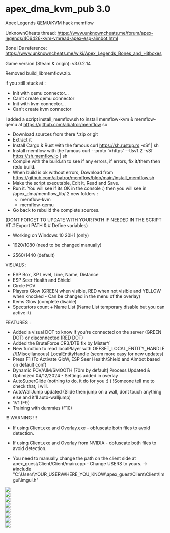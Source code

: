 # apex_dma_kvm_pub 3.0
 Apex Legends QEMU/KVM hack memflow

UnknownCheats thread: https://www.unknowncheats.me/forum/apex-legends/406426-kvm-vmread-apex-esp-aimbot.html

Bone IDs reference: https://www.unknowncheats.me/wiki/Apex_Legends_Bones_and_Hitboxes

Game version (Steam & origin): v3.0.2.14

Removed build_libmemflow.zip.

if you still stuck at : 
- Init with qemu connector...
- Can't create qemu connector
- Init with kvm connector...
- Can't create kvm connector

I added a script install_memflow.sh to install memflow-kvm & memflow-qemu at https://github.com/albatror/memflow so
- Download sources from there *.zip or git
- Extract it
- Install Cargo & Rust with the famous curl https://sh.rustup.rs -sSf | sh
- Install memflow with the famous curl --proto '=https' --tlsv1.2 -sSf https://sh.memflow.io | sh
- Compile with the build.sh to see if any errors, if errors, fix it/them then redo build.
- When build is ok without errors, Download from https://github.com/albatror/memflow/blob/main/install_memflow.sh
- Make the script executable, Edit it, Read and Save.
- Run it. You will see if its OK in the console :) then you will see in /apex_dma/memflow_lib/ 2 new folders :
    * memflow-kvm
    * memflow-qemu
- Go back to rebuild the complete sources.
    
(DONT FORGET TO UPDATE WITH YOUR PATH IF NEEDED IN THE SCRIPT AT # Export PATH & # Define variables)

- Working on Windows 10 20H1 (only)

- 1920/1080 (need to be changed manually)
- 2560/1440 (default)

VISUALS :
 - ESP Box, XP Level, Line, Name, Distance
 - ESP Seer Health and Shield
 - Circle FOV
 - Players Glow (GREEN when visible, RED when not visible and YELLOW when knocked - Can be changed in the menu of the overlay)
 - Items Glow (complete disable)
 - Spectators count + Name List (Name List temporary disable but you can active it)

FEATURES :
 - Added a visual DOT to know if you're connected on the server (GREEN DOT) or disconnected (RED DOT)
 - Added the BruteForce CR3/DTB fix by MisterY
 - New function to read localPlayer with OFFSET_LOCAL_ENTITY_HANDLE //[Miscellaneous].LocalEntityHandle (seem more easy for new updates)
 - Press F1 (To Activate GloW, ESP Seer Health/Shield and Aimbot based on default conf)
 - Dynamic FOV/AIM/SMOOTH [70m by default] Process Updated & Optimized 04/12/2024 - Settings added in overlay
 - AutoSuperGlide (nothing to do, it do for you :) ) !Someone tell me to check that, i will.
 - AutoWallJump updated (Slide then jump on a wall, dont touch anything else and it'll auto-walljump)
 - 1V1 (F9)
 - Training with dummies (F10)

!!! WARNING !!!

 - If using Client.exe and Overlay.exe - obfuscate both files to avoid detection.
 - If using Client.exe and Overlay from NVIDIA - obfuscate both files to avoid detection.

 - You need to manually change the path on the client side at apex_guest/Client/Client/main.cpp - Change USERS to yours.
 -> #include "C:\Users\YOUR_USER\WHERE_YOU_KNOW\apex_guest\Client\Client\imgui\imgui.h"

<img src="https://github.com/albatror/adkv/blob/master/demo/settingsS.png" style="display: block; margin: auto;" />
<img src="https://github.com/albatror/adkv/blob/master/demo/settingsS2.png" style="display: block; margin: auto;" />
<img src="https://github.com/albatror/adkv/blob/master/demo/Demo2.png" style="display: block; margin: auto;" />
<img src="https://github.com/albatror/adkv/blob/master/demo/settingsN2.png" style="display: block; margin: auto;" />
<img src="https://github.com/albatror/adkv/blob/master/demo/Demo4.png" style="display: block; margin: auto;" />
<img src="https://github.com/albatror/adkv/blob/master/demo/ingame1.png" style="display: block; margin: auto;" />
<img src="https://github.com/albatror/adkv/blob/master/demo/ingame2.png" style="display: block; margin: auto;" />
<img src="https://github.com/albatror/adkv/blob/master/demo/connected.png" style="display: block; margin: auto;" />
